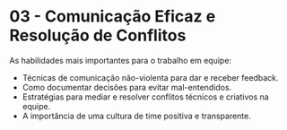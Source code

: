 # 03 - Comunicação Eficaz e Resolução de Conflitos

As habilidades mais importantes para o trabalho em equipe:
- Técnicas de comunicação não-violenta para dar e receber feedback.
- Como documentar decisões para evitar mal-entendidos.
- Estratégias para mediar e resolver conflitos técnicos e criativos na equipe.
- A importância de uma cultura de time positiva e transparente.
